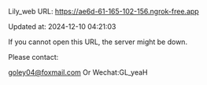Lily_web URL: https://ae6d-61-165-102-156.ngrok-free.app

Updated at: 2024-12-10 04:21:03

If you cannot open this URL, the server might be down.

Please contact: 

goley04@foxmail.com Or Wechat:GL_yeaH